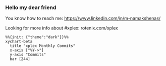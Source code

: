 ### Hello my dear friend
You know how to reach me: https://www.linkedin.com/in/m-namakshenas/

Looking for more info about #xplex: rotenix.com/xplex




<!-- XPLEX-PUSH-HISTORY-START -->

```mermaid
%%{init: {"theme":"dark"}}%%
xychart-beta
  title "xplex Monthly Commits"
  x-axis ["%Y->"]
  y-axis "Commits"
  bar [244]
```

<!-- XPLEX-PUSH-HISTORY-END -->

